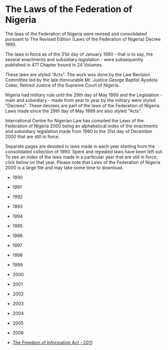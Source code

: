 # The Laws of the Federation of Nigeria

The laws of the Federation of Nigeria were revised and consolidated pursuant to The Revised Edition (Laws of the Federation of Nigeria) Decree 1990.

The laws in force as of the 31st day of January 1990  - that is to say, the several enactments and subsidiary legislation - were subsequently published in 471 Chapter bound in 24 Volumes.

These laws are styled "Acts". The work was done by the Law Revision Committee led by the late Honourable Mr. Justice George Baptist Ayodola Coker, Retired Justice of the Supreme Court of Nigeria.

Nigeria had military rule until the 29th day of May 1999 and the Legislation - main and subsidiary - made from year to year by the military were styled "Decrees".  These decrees are part of the laws of the Federation of Nigeria. Laws made since the 29th day of May 1999 are also  styled "Acts".

International Centre for Nigerian Law has compiled the Laws of the Federation of Nigeria 2000 being an alphabetical index of the enactments and  subsidiary legislation made from 1990 to the 31st day of December 2000 that are still in force.

Separate pages are devoted to laws made in each year starting from the consolidated collection of 1990. Spent and repealed laws have been left out. To see an index of the laws made in a particular year that are still in force, click below on that year.  Please note that Laws of the Federation of Nigeria 2000 is a large file and may take some time to download.

- 1990

- 1991

- 1992

- 1993

- 1994

- 1995

- 1996

- 1997

- 1998

- 1999

- 2000

- 2001

- 2002

- 2003

- 2004

- 2005

- 2006

- [The Freedom of Information Act - 2011](./freedom-of-information-act.md)